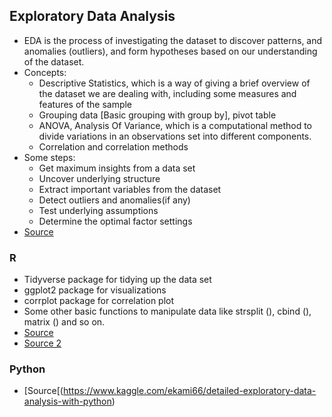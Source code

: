 ## Exploratory Data Analysis
- EDA is the process of investigating the dataset to discover patterns, and anomalies (outliers), and form hypotheses based on our understanding of the dataset.
- Concepts:
  - Descriptive Statistics, which is a way of giving a brief overview of the dataset we are dealing with, including some measures and features of the sample
  - Grouping data [Basic grouping with group by], pivot table
  - ANOVA, Analysis Of Variance, which is a computational method to divide variations in an observations set into different components.
  - Correlation and correlation methods
- Some steps:
  - Get maximum insights from a data set
  - Uncover underlying structure
  - Extract important variables from the dataset
  - Detect outliers and anomalies(if any)
  - Test underlying assumptions
  - Determine the optimal factor settings
- [Source](https://www.analyticsvidhya.com/blog/2021/08/how-to-perform-exploratory-data-analysis-a-guide-for-beginners/)


### R
- Tidyverse package for tidying up the data set
- ggplot2 package for visualizations
- corrplot package for correlation plot
- Some other basic functions to manipulate data like strsplit (), cbind (), matrix () and so on.
- [Source](https://towardsdatascience.com/exploratory-data-analysis-in-r-for-beginners-fe031add7072)
- [Source 2](https://choonghyunryu.github.io/dlookr_vignette/EDA.html)

### Python
- [Source[(https://www.kaggle.com/ekami66/detailed-exploratory-data-analysis-with-python)



